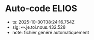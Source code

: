 # Auto-code ELIOS
- ts: 2025-10-30T08:24:16.754Z
- sig: ∞.je.toi.nous.432.528
- note: fichier généré automatiquement